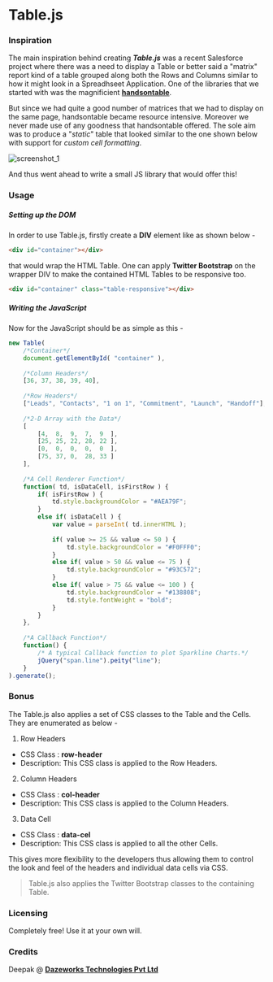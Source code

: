 # Table.js

### Inspiration
The main inspiration behind creating ***Table.js*** was a recent Salesforce project where there was a need to display a Table or better said a "matrix" report kind of a table grouped along both the Rows and Columns similar to how it might look in a Spreadhseet Application. One of the libraries that we started with was the magnificient [**handsontable**](). 

But since we had quite a good number of matrices that we had to display on the same page, handsontable became resource intensive. Moreover we never made use of any goodness that handsontable offered. The sole aim was to produce a "*static*" table that looked similar to the one shown below with support for *custom cell formatting*.

![screenshot_1](https://cloud.githubusercontent.com/assets/3683725/12074161/f322e6aa-b16a-11e5-8ae8-1fe95f3d4805.png)

And thus went ahead to write a small JS library that would offer this!

### Usage

##### Setting up the DOM
In order to use Table.js, firstly create a **DIV** element like as shown below - 
```HTML
<div id="container"></div>
```
that would wrap the HTML Table. One can apply **Twitter Bootstrap** on the wrapper DIV to make the contained HTML Tables to be responsive too.
```HTML
<div id="container" class="table-responsive"></div>
```
##### Writing the JavaScript
Now for the JavaScript should be as simple as this - 
```javascript
new Table(
    /*Container*/
    document.getElementById( "container" ),
    
    /*Column Headers*/
    [36, 37, 38, 39, 40],
    
    /*Row Headers*/
    ["Leads", "Contacts", "1 on 1", "Commitment", "Launch", "Handoff"],
    
    /*2-D Array with the Data*/
    [
        [4,  8,  9,  7,  9  ],
        [25, 25, 22, 28, 22 ],
        [0,  0,  0,  0,  0  ],
        [75, 37, 0,  28, 33 ]
    ],
    
    /*A Cell Renderer Function*/
    function( td, isDataCell, isFirstRow ) {
        if( isFirstRow ) {
            td.style.backgroundColor = "#AEA79F";
        }
        else if( isDataCell ) {
            var value = parseInt( td.innerHTML );
            
            if( value >= 25 && value <= 50 ) {
                td.style.backgroundColor = "#F0FFF0";
            }
            else if( value > 50 && value <= 75 ) {
                td.style.backgroundColor = "#93C572";
            }
            else if( value > 75 && value <= 100 ) {
                td.style.backgroundColor = "#138808";
                td.style.fontWeight = "bold";
            }
        }
    },
    
    /*A Callback Function*/
    function() {
        /* A typical Callback function to plot Sparkline Charts.*/
        jQuery("span.line").peity("line");
    }
).generate();
```

### Bonus
The Table.js also applies a set of CSS classes to the Table and the Cells. They are enumerated as below - 

1. Row Headers
 * CSS Class : **row-header**
 * Description: This CSS class is applied to the Row Headers.
2. Column Headers
 * CSS Class : **col-header**
 * Description: This CSS class is applied to the Column Headers.
3. Data Cell
 * CSS Class : **data-cel**
 * Description: This CSS class is applied to all the other Cells.

This gives more flexibility to the developers thus allowing them to control the look and feel of the headers and individual data cells via CSS.

> Table.js also applies the Twitter Bootstrap classes to the containing Table.

### Licensing
Completely free! Use it at your own will.

### Credits
Deepak @ [**Dazeworks Technologies Pvt Ltd**](http://dazeworks.com/)
